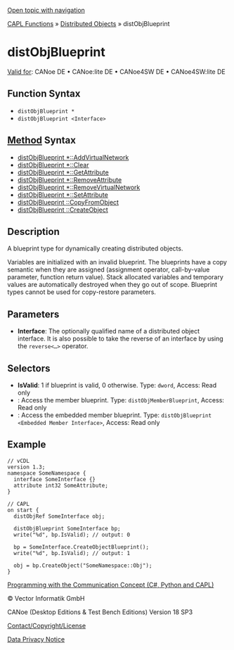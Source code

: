 [Open topic with navigation](../../../../../CANoeDEFamily.htm#Topics/CAPLFunctions/DistributedObjects/Objects/CAPLfunctiondistObjBlueprint.md)

[CAPL Functions](../../CAPLfunctions.md) » [Distributed Objects](../CAPLfunctionsDOOverview.md) » distObjBlueprint

# distObjBlueprint

[Valid for](../../../Shared/FeatureAvailability.md):  CANoe DE • CANoe:lite DE • CANoe4SW DE • CANoe4SW:lite DE

## Function Syntax

- `distObjBlueprint *`
- `distObjBlueprint <Interface>`

## [Method](../../../Shared/CAPL/General/ClassesAndObjects.md) Syntax

- [distObjBlueprint *::AddVirtualNetwork](../Methods/CAPLfunctiondistObjBlueprintAddVirtualNetwork.md)
- [distObjBlueprint *::Clear](../Methods/CAPLfunctiondistObjBlueprintClear.md)
- [distObjBlueprint *::GetAttribute](../Methods/CAPLfunctiondistObjBlueprintGetAttribute.md)
- [distObjBlueprint *::RemoveAttribute](../Methods/CAPLfunctiondistObjBlueprintRemoveAttribute.md)
- [distObjBlueprint *::RemoveVirtualNetwork](../Methods/CAPLfunctiondistObjBlueprintRemoveVirtualNetwork.md)
- [distObjBlueprint *::SetAttribute](../Methods/CAPLfunctiondistObjBlueprintSetAttribute.md)
- [distObjBlueprint <Interface>::CopyFromObject](../Methods/CAPLfunctiondistObjBlueprintCopyFromObject.md)
- [distObjBlueprint <Interface>::CreateObject](../Methods/CAPLfunctiondistObjBlueprintCreateObject.md)

## Description

A blueprint type for dynamically creating distributed objects.

Variables are initialized with an invalid blueprint. The blueprints have a copy semantic when they are assigned (assignment operator, call-by-value parameter, function return value). Stack allocated variables and temporary values are automatically destroyed when they go out of scope. Blueprint types cannot be used for copy-restore parameters.

## Parameters

- **Interface**: The optionally qualified name of a distributed object interface. It is also possible to take the reverse of an interface by using the `reverse<…>` operator.

## Selectors

- **IsValid**: 1 if blueprint is valid, 0 otherwise. Type: `dword`, Access: Read only
- **<Member Name>**: Access the member blueprint. Type: `distObjMemberBlueprint`, Access: Read only
- **<Embedded Member Name>**: Access the embedded member blueprint. Type: `distObjBlueprint <Embedded Member Interface>`, Access: Read only

## Example

```plaintext
// vCDL
version 1.3;
namespace SomeNamespace {
  interface SomeInterface {}
  attribute int32 SomeAttribute;
}

// CAPL
on start {
  distObjRef SomeInterface obj;

  distObjBlueprint SomeInterface bp;
  write("%d", bp.IsValid); // output: 0

  bp = SomeInterface.CreateObjectBlueprint();
  write("%d", bp.IsValid); // output: 1

  obj = bp.CreateObject("SomeNamespace::Obj");
}
```

[Programming with the Communication Concept (C#, Python and CAPL)](../../../CANoeCANalyzer/CommunicationConcept/Programming/CCP.md)

© Vector Informatik GmbH

CANoe (Desktop Editions & Test Bench Editions) Version 18 SP3

[Contact/Copyright/License](../../../Shared/ContactCopyrightLicense.md)

[Data Privacy Notice](https://www.vector.com/int/en/company/get-info/privacy-policy/)